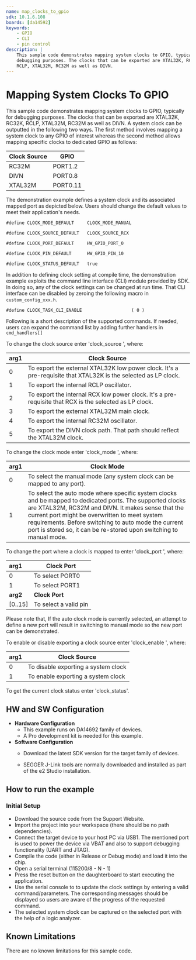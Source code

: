 ```yaml
---
name: map_clocks_to_gpio
sdk: 10.1.6.108
boards: [da14592]
keywords:
    - GPIO
    - CLI
    - pin control
description: |
    This sample code demonstrates mapping system clocks to GPIO, typically for
    debugging purposes. The clocks that can be exported are XTAL32K, RC32K,
    RCLP, XTAL32M, RC32M as well as DIVN.
---
```


# Mapping System Clocks To GPIO

This sample code demonstrates mapping system clocks to GPIO, typically for debugging purposes. The clocks that can be exported are XTAL32K, RC32K, RCLP, XTAL32M, RC32M as well as DIVN. A system clock can be outputted in the following two ways. The first method involves mapping a system clock to any GPIO of interest whereas the second method allows mapping specific clocks to dedicated GPIO as follows:

| Clock Source | GPIO     |
| ------------ | -------- |
| RC32M        | PORT1.2  |
| DIVN         | PORT0.8  |
| XTAL32M      | PORT0.11 |

The demonstration example defines a system clock and its associated mapped port as depicted below. Users should change the default values to meet their application's needs.

```
#define CLOCK_MODE_DEFAULT     CLOCK_MODE_MANUAL

#define CLOCK_SOURCE_DEFAULT   CLOCK_SOURCE_RCX

#define CLOCK_PORT_DEFAULT     HW_GPIO_PORT_0

#define CLOCK_PIN_DEFAULT      HW_GPIO_PIN_10

#define CLOCK_STATUS_DEFAULT   true
```

In addition to defining clock setting at compile time, the demonstration example exploits the command line interface (CLI) module provided by SDK. In doing so, any of the clock settings can be changed at run time. That CLI interface can be disabled by zeroing the following macro in `custom_config_xxx.h`.

```
#define CLOCK_TASK_CLI_ENABLE                   ( 0 )
```

Following is a short description of the supported commands. If needed, users can expand the command list by adding further handlers in `cmd_handlers[]`

To change the clock source enter 'clock_source <arg1>', where:

| arg1 | Clock Source                                                 |
| :--- | ------------------------------------------------------------ |
| 0    | To export the external XTAL32K low power clock. It's a pre-requisite that XTAL32K is the selected as LP clock. |
| 1    | To export the internal RCLP oscillator.                      |
| 2    | To export the internal RCX low power clock. It's a pre-requisite that RCX is the selected as LP clock. |
| 3    | To export the external XTAL32M main clock.                   |
| 4    | To export the internal RC32M oscillator.                     |
| 5    | To export the DIVN clock path. That path should reflect the XTAL32M clock. |

To change the clock mode enter 'clock_mode <arg1>', where: 

| arg1 | Clock Mode                                                   |
| :--- | ------------------------------------------------------------ |
| 0    | To select the manual mode (any system clock can be mapped to any port). |
| 1    | To select the auto mode where specific system clocks and be mapped to dedicated ports. The supported clocks are XTAL32M, RC32M and DIVN. It makes sense that the current port might be overwritten to meet system requirements. Before switching to auto mode the current port is stored so, it can be re-stored upon switching to manual mode. |

To change the port where a clock is mapped to enter 'clock_port <arg1> <arg2>', where:

| arg1     | Clock Port            |
| :------- | --------------------- |
| 0        | To select PORT0       |
| 1        | To select PORT1       |
| **arg2** | **Clock Port**        |
| [0..15]  | To select a valid pin |

Please note that, If the auto clock mode is currently selected, an attempt to define a new port will result in switching to manual mode so the new port can be demonstrated.

To enable or disable exporting a clock source enter 'clock_enable <arg1>', where:

| arg1 | Clock Source                        |
| :--- | ----------------------------------- |
| 0    | To disable exporting a system clock |
| 1    | To enable exporting a system clock  |

To get the current clock status enter 'clock_status'. 

## HW and SW Configuration

  - **Hardware Configuration**
    - This example runs on DA14692 family of devices.
    - A Pro development kit is needed for this example.
  - **Software Configuration**
    - Download the latest SDK version for the target family of devices.

    - SEGGER J-Link tools are normally downloaded and installed as part of the e2 Studio installation.

## How to run the example

### Initial Setup

- Download the source code from the Support Website.
- Import the project into your workspace (there should be no path dependencies).
- Connect the target device to your host PC via USB1. The mentioned port is used to power the device via VBAT and also to support debugging functionality (UART and JTAG).
- Compile the code (either in Release or Debug mode) and load it into the chip.
- Open a serial terminal (115200/8 - N - 1)
- Press the reset button on the daughterboard to start executing the application. 
- Use the serial console to to update the clock settings by entering a valid command/parameters. The corresponding messages should be displayed so users are aware of the progress of the requested command.
- The selected system clock can be captured on the selected port with the help of a logic analyzer.

## Known Limitations

There are no known limitations for this sample code.

